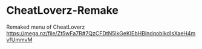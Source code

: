 # CheatLoverz-Remake
Remaked menu of CheatLoverz
https://mega.nz/file/Zt5wFa7R#7QzCFDtN5lkGeKIEbHBlndqobIkdIsXaeH4mvfUmmvM
